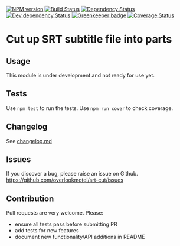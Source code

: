 [![NPM version](https://img.shields.io/npm/v/srt-cut.svg)](https://www.npmjs.com/package/srt-cut)
[![Build Status](https://img.shields.io/travis/overlookmotel/srt-cut/master.svg)](http://travis-ci.org/overlookmotel/srt-cut)
[![Dependency Status](https://img.shields.io/david/overlookmotel/srt-cut.svg)](https://david-dm.org/overlookmotel/srt-cut)
[![Dev dependency Status](https://img.shields.io/david/dev/overlookmotel/srt-cut.svg)](https://david-dm.org/overlookmotel/srt-cut)
[![Greenkeeper badge](https://badges.greenkeeper.io/overlookmotel/srt-cut.svg)](https://greenkeeper.io/)
[![Coverage Status](https://img.shields.io/coveralls/overlookmotel/srt-cut/master.svg)](https://coveralls.io/r/overlookmotel/srt-cut)

# Cut up SRT subtitle file into parts

## Usage

This module is under development and not ready for use yet.

## Tests

Use `npm test` to run the tests. Use `npm run cover` to check coverage.

## Changelog

See [changelog.md](https://github.com/overlookmotel/srt-cut/blob/master/changelog.md)

## Issues

If you discover a bug, please raise an issue on Github. https://github.com/overlookmotel/srt-cut/issues

## Contribution

Pull requests are very welcome. Please:

* ensure all tests pass before submitting PR
* add tests for new features
* document new functionality/API additions in README
